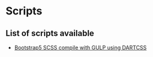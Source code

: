 # Scripts
## List of scripts available
-   [Bootstrap5 SCSS compile with GULP using DARTCSS](https://github.com/pushpan999/examples/blob/main/COMPILE_SCSS.MD)

